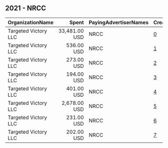 ## 2021 - NRCC 
|OrganizationName|Spent|PayingAdvertiserNames|CreativeUrls|Impressions|Genders|AgeBrackets|CountryCodes|BillingAddresses|CandidateBallotInformation|
|:---|---:|:---|:---|---:|:---|:---|:---|:---|:---|
|Targeted Victory  LLC|33,481.00 USD|NRCC|[0](https://www.snap.com/political-ads/asset/8de03d13c52c448c4046569e8829025312602bd2255648a2b1179962a1d216df?mediaType=jpg)|5,859,556||18+|united states|"1100 Wilson Blvd, 10th Floor,Arlington,22209,US"|NRCC|
|Targeted Victory  LLC|536.00 USD|NRCC|[1](https://www.snap.com/political-ads/asset/a2db813a35a82ef348da4e9b117a7483a7546cf5aa4c6c531113102feb57dfe8?mediaType=mp4)|83,836||18+|united states|"1100 Wilson Blvd, 10th Floor,Arlington,22209,US"|NRCC|
|Targeted Victory  LLC|273.00 USD|NRCC|[2](https://www.snap.com/political-ads/asset/3376c554a462e53fca297ee516c45677129dc8b53ecacb9d2c3731f2456de77a?mediaType=mp4)|31,913||18+|united states|"1100 Wilson Blvd, 10th Floor,Arlington,22209,US"|NRCC|
|Targeted Victory  LLC|194.00 USD|NRCC|[3](https://www.snap.com/political-ads/asset/2d03f327f35ef7fa8a98851c14e0a60331a6bbe6b02c183cc9ea9f544d3233dd?mediaType=mp4)|31,865||18+|united states|"1100 Wilson Blvd, 10th Floor,Arlington,22209,US"|NRCC|
|Targeted Victory  LLC|401.00 USD|NRCC|[4](https://www.snap.com/political-ads/asset/e3b50427dc548b7205321dfa7c63b0f243d8f6ce57389a0020418896d4ca9962?mediaType=jpg)|32,434||18+|united states|"1100 Wilson Blvd, 10th Floor,Arlington,22209,US"|NRCC|
|Targeted Victory  LLC|2,678.00 USD|NRCC|[5](https://www.snap.com/political-ads/asset/4a15a2e63f27fdf6c9ddf8b9213f60ca589f690123bf863097a7a21fd0b811e0?mediaType=jpg)|389,868||18+|united states|"1100 Wilson Blvd, 10th Floor,Arlington,22209,US"|NRCC|
|Targeted Victory  LLC|231.00 USD|NRCC|[6](https://www.snap.com/political-ads/asset/e7f122267d4b6df1d9c96ed70f253070ceea43430179bcbd9707ad9bd68304eb?mediaType=jpg)|33,339||18+|united states|"1100 Wilson Blvd, 10th Floor,Arlington,22209,US"|NRCC|
|Targeted Victory  LLC|202.00 USD|NRCC|[7](https://www.snap.com/political-ads/asset/fb97ae81ef22aabe9751244a5262993ec7f1d194284e325bd6287dd761ebc1ae?mediaType=jpg)|25,623||18+|united states|"1100 Wilson Blvd, 10th Floor,Arlington,22209,US"|NRCC|
